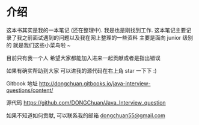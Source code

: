 # 介绍

这本书其实是我的一本笔记 (还在整理中). 我是也是刚找到工作. 这本笔记主要记录了我之前面试遇到的问题以及我在网上整理的一些资料 主要是面向 junior 级别的 就是我们这些小菜鸟啦 ~

目前只有我一个人 希望大家都能加入进来一起贡献或者是指出错误

如果有确实帮助到大家 可以进我的源代码在右上角 star 一下下 :)

Gitbook 地址 http://dongchuan.gitbooks.io/java-interview-questions/content/

源代码 https://github.com/DONGChuan/Java_Interview_question

如果不知道如何贡献, 可以联系我的邮箱 dongchuan55@gmail.com


